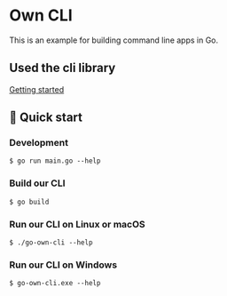 ﻿# Own CLI

This is an example for building command line apps in Go.

## Used the cli library

[Getting started](https://github.com/urfave/cli#getting-started)

## 🚀 Quick start

### Development

    $ go run main.go --help

### Build our CLI

    $ go build

### Run our CLI on Linux or macOS

    $ ./go-own-cli --help

### Run our CLI on Windows

    $ go-own-cli.exe --help
